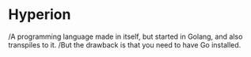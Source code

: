 # Hyperion
/A programming language made in itself, but started in Golang, and also transpiles to it.
/But the drawback is that you need to have Go installed.

